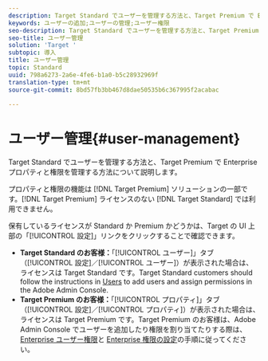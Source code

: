 ```yaml
---
description: Target Standard でユーザーを管理する方法と、Target Premium で Enterprise プロパティと権限を管理する方法について説明します。
keywords: ユーザーの追加;ユーザーの管理;ユーザー権限
seo-description: Target Standard でユーザーを管理する方法と、Target Premium で Enterprise プロパティと権限を管理する方法について説明します。
seo-title: ユーザー管理
solution: 'Target '
subtopic: 導入
title: ユーザー管理
topic: Standard
uuid: 798a6273-2a6e-4fe6-b1a0-b5c28932969f
translation-type: tm+mt
source-git-commit: 8bd57fb3bb467d8dae50535b6c367995f2acabac

---
```



# ユーザー管理{#user-management}

Target Standard でユーザーを管理する方法と、Target Premium で Enterprise プロパティと権限を管理する方法について説明します。

プロパティと権限の機能は [!DNL Target Premium] ソリューションの一部です。[!DNL Target Premium] ライセンスのない [!DNL Target Standard] では利用できません。

保有しているライセンスが Standard か Premium かどうかは、Target の UI 上部の「[!UICONTROL 設定]」リンクをクリックすることで確認できます。

* **Target Standard のお客様：**「[!UICONTROL ユーザー]」タブ（[!UICONTROL 設定]／[!UICONTROL ユーザー]）が表示された場合は、ライセンスは Target Standard です。Target Standard customers should follow the instructions in [Users](/help/administrating-target/c-user-management/c-user-management/user-management.md) to add users and assign permissions in the Adobe Admin Console.
* **Target Premium のお客様：**「[!UICONTROL プロパティ]」タブ（[!UICONTROL 設定]／[!UICONTROL プロパティ]）が表示された場合は、ライセンスは Target Premium です。Target Premium のお客様は、Adobe Admin Console でユーザーを追加したり権限を割り当てたりする際は、[Enterprise ユーザー権限](../../administrating-target/c-user-management/property-channel/property-channel.md#concept_E396B16FA2024ADBA27BC056138F9838)と [Enterprise 権限の設定](../../administrating-target/c-user-management/property-channel/properties-overview.md#concept_22F2855DBF0D4754B9460F5D68749C71)の手順に従ってください。

